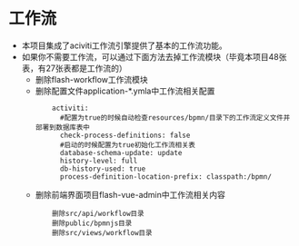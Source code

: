 # 工作流
- 本项目集成了aciviti工作流引擎提供了基本的工作流功能。
- 如果你不需要工作流，可以通过下面方法去掉工作流模块（毕竟本项目48张表，有27张表都是工作流的）
    - 删除flash-workflow工作流模块
    - 删除配置文件application-*.ymla中工作流相关配置
        ```properties
            activiti:
              #配置为true的时候自动检查resources/bpmn/目录下的工作流定义文件并部署到数据库表中
              check-process-definitions: false
              #启动的时候配置为true初始化工作流相关表
              database-schema-update: update
              history-level: full
              db-history-used: true
              process-definition-location-prefix: classpath:/bpmn/
        ```
     - 删除前端界面项目flash-vue-admin中工作流相关内容
        ```
            删除src/api/workflow目录
            删除public/bpmnjs目录
            删除src/views/workflow目录
        ```
